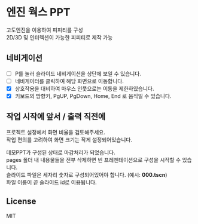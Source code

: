 # 엔진 웍스 PPT
고도엔진을 이용하여 피피티를 구성  
2D/3D 및 인터렉션이 가능한 피피티로 제작 가능

## 네비게이션
- [ ] P를 눌러 슬라이드 네비게이션을 상단에 보일 수 있습니다.  
- [ ] 네비게이터를 클릭하여 해당 화면으로 이동합니다.
- [x] 상호작용을 대비하여 마우스 인풋으로는 이동을 제한하였습니다.
- [x] 키보드의 방향키, PgUP, PgDown, Home, End 로 움직일 수 있습니다.  

## 작업 시작에 앞서 / 출력 직전에
프로젝트 설정에서 화면 비율을 검토해주세요.  
작업 편의를 고려하여 화면 크기는 작게 설정되어있습니다.

데모PPT가 구성된 상태로 마감처리가 되었습니다.  
pages 폴더 내 내용물들을 전부 삭제하면 빈 프레젠테이션으로 구성을 시작할 수 있습니다.  
슬라이드 파일은 세자리 숫자로 구성되어있어야 합니다. (예시: **000.tscn**)  
파일 이름이 곧 슬라이드 id로 이용됩니다.

## License
MIT
